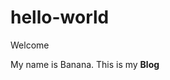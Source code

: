 # hello-world
<html>
<head>
    <link rel="stylesheet" href="style.css">
    </head>
<body>
<hd1>Welcome</hd1>
<p> My name is Banana. This is my <strong>Blog</strong>
</p>
<style body {
font-weight: bold;>
}
</body>
</html>